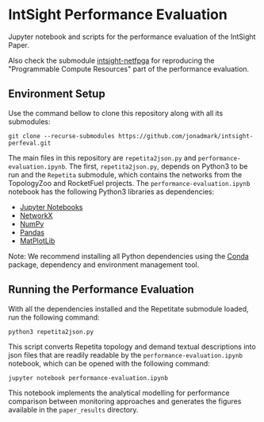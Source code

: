 # IntSight Performance Evaluation

Jupyter notebook and scripts for the performance evaluation of the IntSight Paper.

Also check the submodule [intsight-netfpga](https://github.com/jonadmark/intsight-netfpga) for reproducing the "Programmable Compute Resources" part of the performance evaluation.

## Environment Setup

Use the command bellow to clone this repository along with all its submodules:

```
git clone --recurse-submodules https://github.com/jonadmark/intsight-perfeval.git
```

The main files in this repository are `repetita2json.py` and `performance-evaluation.ipynb`. The first, `repetita2json.py`, depends on Python3 to be run and the `Repetita` submodule, which contains the networks from the TopologyZoo and RocketFuel projects. The `performance-evaluation.ipynb` notebook has the following Python3 libraries as dependencies:
- [Jupyter Notebooks](https://jupyter.org/install)
- [NetworkX](https://networkx.github.io/documentation/stable/install.html)
- [NumPy](https://numpy.org/install/)
- [Pandas](https://pandas.pydata.org/getting_started.html)
- [MatPlotLib](https://matplotlib.org/users/installing.html)

Note: We recommend installing all Python dependencies using the [Conda](https://docs.conda.io/en/latest/miniconda.html) package, dependency and environment management tool.

## Running the Performance Evaluation

With all the dependencies installed and the Repetitate submodule loaded, run the following command:

```
python3 repetita2json.py
```

This script converts Repetita topology and demand textual descriptions into json files that are readily readable by the `performance-evaluation.ipynb` notebook, which can be opened with the following command:

```
jupyter notebook performance-evaluation.ipynb
```

This notebook implements the analytical modelling for performance comparison between monitoring approaches and generates the figures available in the `paper_results` directory.
